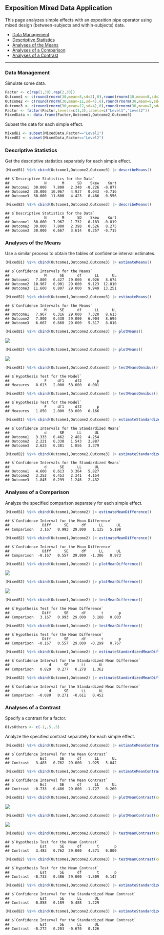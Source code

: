 
## Exposition Mixed Data Application

This page analyzes simple effects with an exposition pipe operator using
mixed design (between-subjects and within-subjects) data.

- [Data Management](#data-management)
- [Descriptive Statistics](#descriptive-statistics)
- [Analyses of the Means](#analyses-of-the-means)
- [Analyses of a Comparison](#analyses-of-a-comparison)
- [Analyses of a Contrast](#analyses-of-a-contrast)

------------------------------------------------------------------------

### Data Management

Simulate some data.

``` r
Factor <- c(rep(1,30),rep(2,30))
Outcome1 <- c(round(rnorm(30,mean=8,sd=2),0),round(rnorm(30,mean=8,sd=2),0))
Outcome2 <- c(round(rnorm(30,mean=11,sd=4),0),round(rnorm(30,mean=8,sd=3),0))
Outcome3 <- c(round(rnorm(30,mean=12,sd=4),0),round(rnorm(30,mean=7,sd=4),0))
Factor <- factor(Factor,levels=c(1,2),labels=c("Level1","Level2"))
MixedData <- data.frame(Factor,Outcome1,Outcome2,Outcome3)
```

Subset the data for each simple effect.

``` r
MixedB1 <- subset(MixedData,Factor=="Level1")
MixedB2 <- subset(MixedData,Factor=="Level2")
```

### Descriptive Statistics

Get the descriptive statistics separately for each simple effect.

``` r
(MixedB1) %$>% cbind(Outcome1,Outcome2,Outcome3) |> describeMeans()
```

    ## $`Descriptive Statistics for the Data`
    ##                N       M      SD    Skew    Kurt
    ## Outcome1  30.000   7.800   2.340  -0.226  -0.877
    ## Outcome2  30.000  10.967   4.937   0.043  -0.716
    ## Outcome3  30.000  11.600   4.423   0.486  -0.556

``` r
(MixedB2) %$>% cbind(Outcome1,Outcome2,Outcome3) |> describeMeans()
```

    ## $`Descriptive Statistics for the Data`
    ##                N       M      SD    Skew    Kurt
    ## Outcome1  30.000   7.967   1.732   0.183  -0.819
    ## Outcome2  30.000   7.800   2.398   0.526   0.275
    ## Outcome3  30.000   6.667   3.614   0.257  -0.715

### Analyses of the Means

Use a similar process to obtain the tables of confidence interval
estimates.

``` r
(MixedB1) %$>% cbind(Outcome1,Outcome2,Outcome3) |> estimateMeans()
```

    ## $`Confidence Intervals for the Means`
    ##                M      SE      df      LL      UL
    ## Outcome1   7.800   0.427  29.000   6.926   8.674
    ## Outcome2  10.967   0.901  29.000   9.123  12.810
    ## Outcome3  11.600   0.807  29.000   9.949  13.251

``` r
(MixedB2) %$>% cbind(Outcome1,Outcome2,Outcome3) |> estimateMeans()
```

    ## $`Confidence Intervals for the Means`
    ##                M      SE      df      LL      UL
    ## Outcome1   7.967   0.316  29.000   7.320   8.613
    ## Outcome2   7.800   0.438  29.000   6.904   8.696
    ## Outcome3   6.667   0.660  29.000   5.317   8.016

``` r
(MixedB1) %$>% cbind(Outcome1,Outcome2,Outcome3) |> plotMeans()
```

![](figures/Exposition-Mixed-Means-1.png)<!-- -->

``` r
(MixedB2) %$>% cbind(Outcome1,Outcome2,Outcome3) |> plotMeans()
```

![](figures/Exposition-Mixed-Means-2.png)<!-- -->

``` r
(MixedB1) %$>% cbind(Outcome1,Outcome2,Outcome3) |> testMeansOmnibus()
```

    ## $`Hypothesis Test for the Model`
    ##                F     df1     df2       p
    ## Measures   8.613   2.000  58.000   0.001

``` r
(MixedB2) %$>% cbind(Outcome1,Outcome2,Outcome3) |> testMeansOmnibus()
```

    ## $`Hypothesis Test for the Model`
    ##                F     df1     df2       p
    ## Measures   1.850   2.000  58.000   0.166

``` r
(MixedB1) %$>% cbind(Outcome1,Outcome2,Outcome3) |> estimateStandardizedMeans()
```

    ## $`Confidence Intervals for the Standardized Means`
    ##                d      SE      LL      UL
    ## Outcome1   3.333   0.462   2.402   4.254
    ## Outcome2   2.221   0.338   1.543   2.887
    ## Outcome3   2.623   0.381   1.856   3.379

``` r
(MixedB2) %$>% cbind(Outcome1,Outcome2,Outcome3) |> estimateStandardizedMeans()
```

    ## $`Confidence Intervals for the Standardized Means`
    ##                d      SE      LL      UL
    ## Outcome1   4.600   0.613   3.364   5.827
    ## Outcome2   3.252   0.453   2.341   4.154
    ## Outcome3   1.845   0.299   1.246   2.432

### Analyses of a Comparison

Analyze the specified comparison separately for each simple effect.

``` r
(MixedB1) %$>% cbind(Outcome1,Outcome2) |> estimateMeanDifference()
```

    ## $`Confidence Interval for the Mean Difference`
    ##               Diff      SE      df      LL      UL
    ## Comparison   3.167   0.993  29.000   1.135   5.198

``` r
(MixedB2) %$>% cbind(Outcome1,Outcome2) |> estimateMeanDifference()
```

    ## $`Confidence Interval for the Mean Difference`
    ##               Diff      SE      df      LL      UL
    ## Comparison  -0.167   0.557  29.000  -1.306   0.973

``` r
(MixedB1) %$>% cbind(Outcome1,Outcome2) |> plotMeanDifference()
```

![](figures/Exposition-Mixed-Comparison-1.png)<!-- -->

``` r
(MixedB2) %$>% cbind(Outcome1,Outcome2) |> plotMeanDifference()
```

![](figures/Exposition-Mixed-Comparison-2.png)<!-- -->

``` r
(MixedB1) %$>% cbind(Outcome1,Outcome2) |> testMeanDifference()
```

    ## $`Hypothesis Test for the Mean Difference`
    ##               Diff      SE      df       t       p
    ## Comparison   3.167   0.993  29.000   3.188   0.003

``` r
(MixedB2) %$>% cbind(Outcome1,Outcome2) |> testMeanDifference()
```

    ## $`Hypothesis Test for the Mean Difference`
    ##               Diff      SE      df       t       p
    ## Comparison  -0.167   0.557  29.000  -0.299   0.767

``` r
(MixedB1) %$>% cbind(Outcome1,Outcome2) |> estimateStandardizedMeanDifference()
```

    ## $`Confidence Interval for the Standardized Mean Difference`
    ##                  d      SE      LL      UL
    ## Comparison   0.820   0.277   0.278   1.362

``` r
(MixedB2) %$>% cbind(Outcome1,Outcome2) |> estimateStandardizedMeanDifference()
```

    ## $`Confidence Interval for the Standardized Mean Difference`
    ##                  d      SE      LL      UL
    ## Comparison  -0.080   0.271  -0.611   0.452

### Analyses of a Contrast

Specify a contrast for a factor.

``` r
O1vsOthers <- c(-1,.5,.5)
```

Analyze the specified contrast separately for each simple effect.

``` r
(MixedB1) %$>% cbind(Outcome1,Outcome2,Outcome3) |> estimateMeanContrast(contrast=O1vsOthers)
```

    ## $`Confidence Interval for the Mean Contrast`
    ##              Est      SE      df      LL      UL
    ## Contrast   3.483   0.762  29.000   1.925   5.042

``` r
(MixedB2) %$>% cbind(Outcome1,Outcome2,Outcome3) |> estimateMeanContrast(contrast=O1vsOthers)
```

    ## $`Confidence Interval for the Mean Contrast`
    ##              Est      SE      df      LL      UL
    ## Contrast  -0.733   0.486  29.000  -1.727   0.260

``` r
(MixedB1) %$>% cbind(Outcome1,Outcome2,Outcome3) |> plotMeanContrast(contrast=O1vsOthers)
```

![](figures/Exposition-Mixed-Contrast-1.png)<!-- -->

``` r
(MixedB2) %$>% cbind(Outcome1,Outcome2,Outcome3) |> plotMeanContrast(contrast=O1vsOthers)
```

![](figures/Exposition-Mixed-Contrast-2.png)<!-- -->

``` r
(MixedB1) %$>% cbind(Outcome1,Outcome2,Outcome3) |> testMeanContrast(contrast=O1vsOthers)
```

    ## $`Hypothesis Test for the Mean Contrast`
    ##              Est      SE      df       t       p
    ## Contrast   3.483   0.762  29.000   4.571   0.000

``` r
(MixedB2) %$>% cbind(Outcome1,Outcome2,Outcome3) |> testMeanContrast(contrast=O1vsOthers)
```

    ## $`Hypothesis Test for the Mean Contrast`
    ##              Est      SE      df       t       p
    ## Contrast  -0.733   0.486  29.000  -1.509   0.142

``` r
(MixedB1) %$>% cbind(Outcome1,Outcome2,Outcome3) |> estimateStandardizedMeanContrast(contrast=O1vsOthers)
```

    ## $`Confidence Interval for the Standardized Mean Contrast`
    ##              Est      SE      LL      UL
    ## Contrast   0.858   0.189   0.488   1.229

``` r
(MixedB2) %$>% cbind(Outcome1,Outcome2,Outcome3) |> estimateStandardizedMeanContrast(contrast=O1vsOthers)
```

    ## $`Confidence Interval for the Standardized Mean Contrast`
    ##              Est      SE      LL      UL
    ## Contrast  -0.272   0.203  -0.670   0.126
